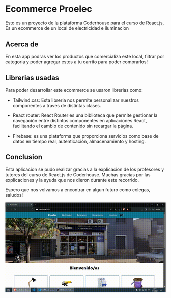 # Ecommerce Proelec

Esto es un proyecto de la plataforma Coderhouse para el curso de React.js, Es un ecommerce de un local de electricidad e iluminacion

## Acerca de

En esta app podras ver los productos que comercializa este local, filtrar por categoria y poder agregar estos a tu carrito para poder comprarlos!

## Librerias usadas

Para poder desarrollar este ecommerce se usaron librerias como:

* Tailwind.css: Esta libreria nos permite personalizar nuestros componentes a traves de distintas clases.

* React router: React Router es una biblioteca que permite gestionar la navegación entre distintos componentes en aplicaciones React, facilitando el cambio de contenido sin recargar la página.

* Firebase: es una plataforma que proporciona servicios como base de datos en tiempo real, autenticación, almacenamiento y hosting. 


## Conclusion

Esta aplicacion se pudo realizar gracias a la explicacion de los profesores y tutores del curso de React.js de Coderhouse. Muchas gracias por las explicaciones y la ayuda que nos dieron durante este recorrido.

Espero que nos volvamos a encontrar en algun futuro como colegas, saludos!


![gifProelec](/src/images/gifproelec2.gif)
